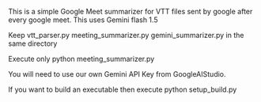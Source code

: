 This is a simple Google Meet summarizer for VTT files sent by google after every google meet.
This uses Gemini flash 1.5

Keep 
vtt_parser.py
meeting_summarizer.py
gemini_summarizer.py
in the same directory

Execute only python meeting_summarizer.py

You will need to use our own Gemini API Key from GoogleAIStudio.


If you want to build an executable then execute python setup_build.py

